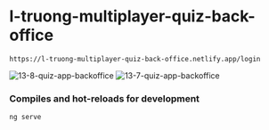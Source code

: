 # l-truong-multiplayer-quiz-back-office
```
https://l-truong-multiplayer-quiz-back-office.netlify.app/login
```
![13-8-quiz-app-backoffice](https://github.com/user-attachments/assets/3d3f3847-fada-426b-ac5a-dc0c9a2b708b)
![13-7-quiz-app-backoffice](https://github.com/user-attachments/assets/8bde0e10-f9b8-4be2-b680-6591b9fd59cf)


### Compiles and hot-reloads for development
```
ng serve
```
